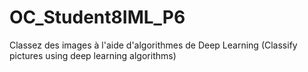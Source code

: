 # OC_Student8IML_P6
Classez des images à l'aide d'algorithmes de Deep Learning (Classify pictures using deep learning algorithms)
